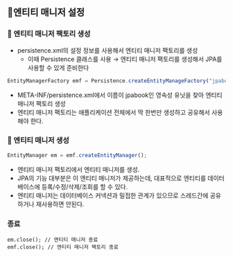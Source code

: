 ## 🚀엔티티 매니저 설정

### 📌 엔티티 매니저 팩토리 생성

- persistence.xml의 설정 정보를 사용해서 엔티티 매니저 팩토리를 생성
    - 이때 Persistence 클래스를 사용 → 엔티티 매니저 팩토리를 생성해서 JPA를 사용할 수 있게 준비한다

```jsx
EntityManagerFactory emf = Persistence.createEntityManageFactory("jpabook");
```

- META-INF/persistence.xml에서 이름이 jpabook인 영속성 유닛을 찾아 엔티티 매니저 팩토리 생성
- 엔티티 매니저 팩토리는 애플리케이션 전체에서 딱 한번만 생성하고 공유해서 사용해야 한다.

### 📌 엔티티 매니저 생성

```jsx
EntityManager em = emf.createEntityManager();
```

- 엔티티 매니저 팩토리에서 엔티티 매니저를 생성.
- JPA의 기능 대부분은 이 엔티티 매니저가 제공하는데, 대표적으로 엔티티를 데이터베이스에 등록/수정/삭제/조회를 할 수 있다.
- 엔티티 매니저는 데이터베이스 커넥션과 밀접한 관계가 있으므로 스레드간에 공유하거나 재사용하면 안된다.

### 종료
```
em.close(); // 엔티티 매니저 종료
emf.close(); // 엔티티 매니저 팩토리 종료
```

